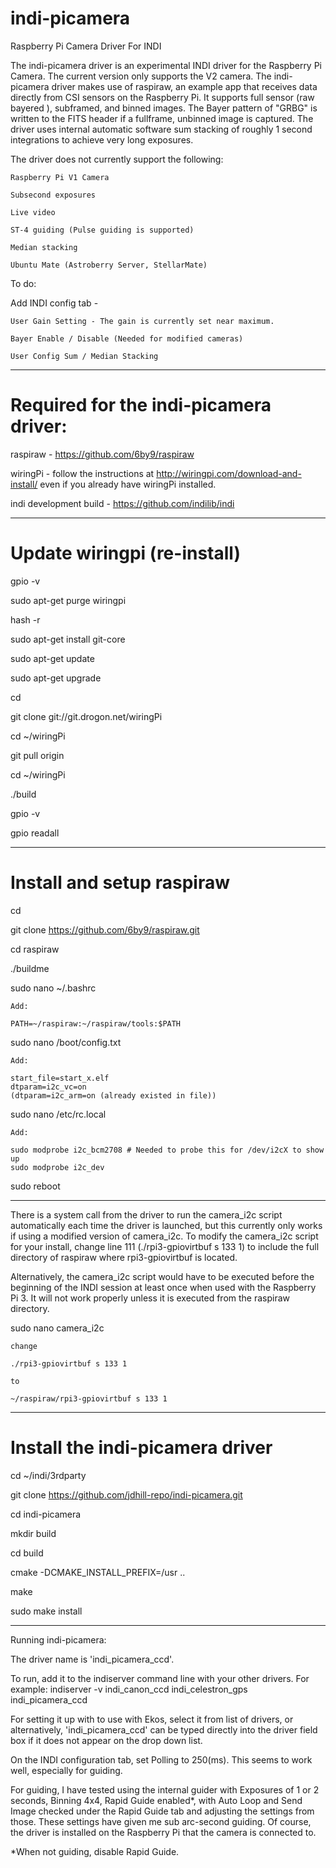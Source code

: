 # indi-picamera
Raspberry Pi Camera Driver For INDI

The indi-picamera driver is an experimental INDI driver for the Raspberry Pi Camera. The current version only supports the V2 camera. The indi-picamera driver makes use of raspiraw, an example app that receives data directly from CSI sensors on the Raspberry Pi. It supports full sensor (raw bayered ), subframed, and binned images. The Bayer pattern of "GRBG" is written to the FITS header if a fullframe, unbinned image is captured. The driver uses internal automatic software sum stacking of roughly 1 second integrations to achieve very long exposures.

The driver does not currently support the following:

	Raspberry Pi V1 Camera

	Subsecond exposures

	Live video

	ST-4 guiding (Pulse guiding is supported)

	Median stacking

	Ubuntu Mate (Astroberry Server, StellarMate)


To do:

Add INDI config tab -

	User Gain Setting - The gain is currently set near maximum.
	
	Bayer Enable / Disable (Needed for modified cameras)

	User Config Sum / Median Stacking

---------------------------------------------------------------------------------------------------------

# Required for the indi-picamera driver:

raspiraw - https://github.com/6by9/raspiraw

wiringPi - follow the instructions at http://wiringpi.com/download-and-install/ even if you already have wiringPi installed.

indi development build - https://github.com/indilib/indi

---------------------------------------------------------------------------------------------------------

# Update wiringpi (re-install)

gpio -v

sudo apt-get purge wiringpi

hash -r

sudo apt-get install git-core

sudo apt-get update

sudo apt-get upgrade

cd

git clone git://git.drogon.net/wiringPi

cd ~/wiringPi

git pull origin

cd ~/wiringPi

./build

gpio -v

gpio readall

-----------------------------

# Install and setup raspiraw

cd

git clone https://github.com/6by9/raspiraw.git

cd raspiraw

./buildme


sudo nano ~/.bashrc

	Add:

	PATH=~/raspiraw:~/raspiraw/tools:$PATH

sudo nano /boot/config.txt

	Add:

    start_file=start_x.elf
    dtparam=i2c_vc=on
    (dtparam=i2c_arm=on (already existed in file))

sudo nano /etc/rc.local

	Add:

    sudo modprobe i2c_bcm2708 # Needed to probe this for /dev/i2cX to show up
    sudo modprobe i2c_dev


sudo reboot

-------------------------------------------------------

There is a system call from the driver to run the camera_i2c script automatically each time the driver is launched, but this currently only works if using a modified version of camera_i2c. To modify the camera_i2c script for your install, change line 111 (./rpi3-gpiovirtbuf s 133 1) to include the full directory of raspiraw where rpi3-gpiovirtbuf is located.

Alternatively, the camera_i2c script would have to be executed before the beginning of the INDI session at least once when used with the Raspberry Pi 3. It will not work properly unless it is executed from the raspiraw directory.


sudo nano camera_i2c

	change

	./rpi3-gpiovirtbuf s 133 1

	to

	~/raspiraw/rpi3-gpiovirtbuf s 133 1


-------------------------------------------------------

# Install the indi-picamera driver

cd ~/indi/3rdparty

git clone https://github.com/jdhill-repo/indi-picamera.git

cd indi-picamera

mkdir build

cd build

cmake -DCMAKE_INSTALL_PREFIX=/usr ..

make

sudo make install

-------------------------------------------------------

Running indi-picamera:

The driver name is 'indi_picamera_ccd'.

To run, add it to the indiserver command line with your other drivers. For example: indiserver -v indi_canon_ccd indi_celestron_gps indi_picamera_ccd

For setting it up with to use with Ekos, select it from list of drivers, or alternatively, 'indi_picamera_ccd' can be typed directly into the driver field box if it does not appear on the drop down list. 

On the INDI configuration tab, set Polling to 250(ms). This seems to work well, especially for guiding.

For guiding, I have tested using the internal guider with Exposures of 1 or 2 seconds, Binning 4x4, Rapid Guide enabled*, with Auto Loop and Send Image checked under the Rapid Guide tab and adjusting the settings from those. These settings have given me sub arc-second guiding. Of course, the driver is installed on the Raspberry Pi that the camera is connected to.

*When not guiding, disable Rapid Guide.




